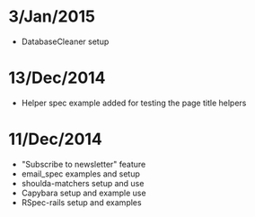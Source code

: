 # 3/Jan/2015
- DatabaseCleaner setup

# 13/Dec/2014
- Helper spec example added for testing the page title helpers

# 11/Dec/2014

- "Subscribe to newsletter" feature
- email_spec examples and setup
- shoulda-matchers setup and use
- Capybara setup and example use
- RSpec-rails setup and examples